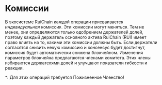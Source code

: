 # Комиссии

В экосистеме RuiChain каждой операции присваивается *индивидуальная* комиссия. Эти комиссии могут меняться. Тем не менее, они определяются только одобрением держателей долей, поэтому каждый держатель основного актива RuiChain (RUI) имеет право влиять на то, какими эти комиссии должны быть. Если держатели согласятся снизить некую комиссию и консенсус будет достигнут, комиссия будет автоматически снижена блокчейном. Изменения параметров блокчейна предлагаются членами комитета. Этих члены избираются держателями долей и улучшают показатели гибкости и реакции.

\*: Для этих операций требуется Пожизненное Членство!
